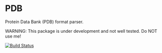 # PDB

Protein Data Bank (PDB) format parser.

WARNING: This package is under development and not well tested. Do NOT use me!

[![Build Status](https://travis-ci.org/bicycle1885/PDB.jl.svg?branch=master)](https://travis-ci.org/bicycle1885/PDB.jl)

